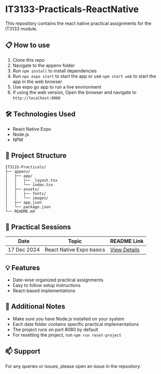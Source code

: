 # IT3133-Practicals-ReactNative

This repository contains the react native practical assignments for the IT3133 module.

## 📋 How to use

1. Clone this repo
2. Navigate to the appenv folder
3. Run `npm install` to install dependencies
4. Run `npx expo start` to start the app or use `npm start web` to start the app in the web browser
5. Use expo go app to run a live environment
9. If using the web version, Open the browser and navigate to `http://localhost:8080`

## 🛠️ Technologies Used

- React Native Expo
- Node.js
- NPM

## 📁 Project Structure

```
IT3133-Practicals/
├── appenv/
│   ├── app/
│   │   ├── _layout.tsx
│   │   └── index.tsx
│   ├── assets/
│   │   ├── fonts/
│   │   └── images/
│   ├── app.json
│   └── package.json
└── README.md
```

## 📑 Practical Sessions

| Date | Topic | README Link |
|------|--------|------------|
| 17 Dec 2024 | React Native Expo basics | [View Details](./appenv/app/README.md) |



## 💡 Features

- Date-wise organized practical assignments
- Easy to follow setup instructions
- React-based implementations

## 📝 Additional Notes

- Make sure you have Node.js installed on your system
- Each date folder contains specific practical implementations
- The project runs on port 8080 by default
- For resetting the project, run `npm run reset-project`

## 📫 Support

For any queries or issues, please open an issue in the repository.